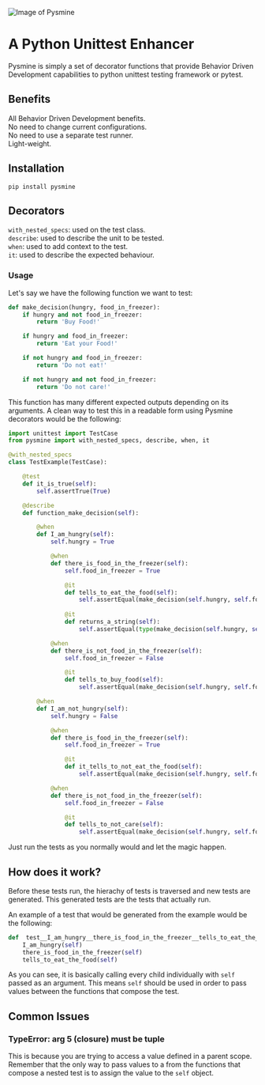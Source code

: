 ![Image of Pysmine](https://i.ibb.co/d5bQ4Tg/logo.png)

# A Python Unittest Enhancer

Pysmine is simply a set of decorator functions that provide Behavior Driven Development capabilities to python unittest testing framework or pytest.

## Benefits
All Behavior Driven Development benefits.  
No need to change current configurations.  
No need to use a separate test runner.  
Light-weight.  

## Installation
```
pip install pysmine
```

## Decorators
`with_nested_specs`: used on the test class.  
`describe`: used to describe the unit to be tested.  
`when`: used to add context to the test.  
`it`: used to describe the expected behaviour.  

### Usage
Let's say we have the following function we want to test:
``` python
def make_decision(hungry, food_in_freezer):
    if hungry and not food_in_freezer:
        return 'Buy Food!'

    if hungry and food_in_freezer:
        return 'Eat your Food!'

    if not hungry and food_in_freezer:
        return 'Do not eat!'

    if not hungry and not food_in_freezer:
        return 'Do not care!'
 ```
 
This function has many different expected outputs depending on its arguments. A clean way to test this in a readable form using Pysmine decorators would be the following:

``` python
import unittest import TestCase
from pysmine import with_nested_specs, describe, when, it

@with_nested_specs
class TestExample(TestCase):

    @test
    def it_is_true(self):
        self.assertTrue(True)

    @describe
    def function_make_decision(self):

        @when
        def I_am_hungry(self):
            self.hungry = True

            @when
            def there_is_food_in_the_freezer(self):
                self.food_in_freezer = True

                @it
                def tells_to_eat_the_food(self):
                    self.assertEqual(make_decision(self.hungry, self.food_in_freezer), "Eat your Food!")
                
                @it
                def returns_a_string(self):
                    self.assertEqual(type(make_decision(self.hungry, self.food_in_freezer)), str)

            @when
            def there_is_not_food_in_the_freezer(self):
                self.food_in_freezer = False

                @it
                def tells_to_buy_food(self):
                    self.assertEqual(make_decision(self.hungry, self.food_in_freezer), "Buy Food!")

        @when
        def I_am_not_hungry(self):
            self.hungry = False

            @when
            def there_is_food_in_the_freezer(self):
                self.food_in_freezer = True

                @it
                def it_tells_to_not_eat_the_food(self):
                    self.assertEqual(make_decision(self.hungry, self.food_in_freezer), "Do not eat!")

            @when
            def there_is_not_food_in_the_freezer(self):
                self.food_in_freezer = False

                @it
                def tells_to_not_care(self):
                    self.assertEqual(make_decision(self.hungry, self.food_in_freezer), "Do not care!")
```

Just run the tests as you normally would and let the magic happen.


## How does it work?

Before these tests run, the hierachy of tests is traversed and new tests are generated. This generated tests are the tests that actually run.

An example of a test that would be generated from the example would be the following:

``` python
def  test__I_am_hungry__there_is_food_in_the_freezer__tells_to_eat_the_food(self):
    I_am_hungry(self)
    there_is_food_in_the_freezer(self)
    tells_to_eat_the_food(self)
```

As you can see, it is basically calling every child individually with `self` passed as an argument. This means `self` should be used in order to pass values between the functions that compose the test.


## Common Issues
### TypeError: arg 5 (closure) must be tuple
This is because you are trying to access a value defined in a parent scope. Remember that the only way to pass values to a from the functions that compose a nested test is to assign the value to the `self` object.
